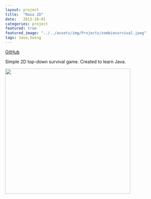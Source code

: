 ```yaml
---
layout: project
title:  "Rasa 2D"
date:   2013-10-01 
categories: project
featured: true
featured_image: "../../assets/img/Projects/zombiesurvival.jpeg"
tags: Java,Swing
---
```

[GitHub]:      https://github.com/QuiX23/DroidSurvival

[GitHub][GitHub]

Simple 2D top-down survival game. Created to learn Java.

<img src="/assets/img/Projects/zombiesurvival2.png" height="400" width="400">